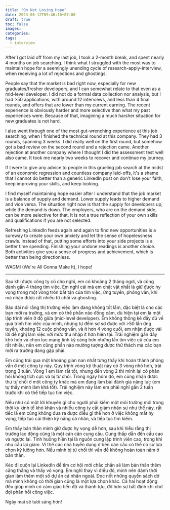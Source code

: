 ```yaml
---
title: "On Not Losing Hope"
date: 2023-06-12T09:46:10+07:00
draft: true
toc: false
images:
categories:
tags:
  - interview
---
```


After I got laid off from my last job, I took a 2-month break, and spent nearly
4 months on job searching. I think what I struggled with the most was to
maintain hope for a seemingly unending cycle of research-apply-interview, when
receiving a lot of rejections and ghostings.

People say that the market is bad right now, especially for new
graduates/fresher developers, and I can somewhat relate to that even as a
mid-level developer. I did not do a formal data collection nor analysis, but I
had >50 applications, with around 12 interviews, and less than 4 final rounds,
and offers that are lower than my current earning. The recent experience is
obviously harder and more selective than what my past experiences were. Because
of that, imagining a much harsher situation for new graduates is not hard.

I also went through one of the most gut-wrenching experience at this job
searching, when I finished the technical round at this company. They had 3
rounds, spanning 3 weeks. I did really well on the first round, but somehow got
a bad review on the second round and a rejection came. Another rejection at
another company where I thought I did the assessment test well also came. It
took me nearly two weeks to recover and continue my journey.

If I were to give any advice to people in this grueling job search at the midst
of an economic regression and countless company laid-offs, it's a shame that I
cannot do better than a generic LinkedIn post on don't lose your faith, keep
improving your skills, and keep looking.

I find myself maintaining hope easier after I understand that the job market is
a balance of supply and demand. Lower supply leads to higher demand and vice
versa. The situation right now is that the supply for developers up, while the
demand is down. The employers, who are on the demand side, can be more selective
for that. It is not a true reflection of your own skills and qualifications if
you are not selected.

Refreshing LinkedIn feeds again and again to find new opportunities is a sureway
to create your own anxiety and let the sense of hopelessness crawls. Instead of
that, putting some efforts into your side projects is a better time spending.
Finishing your undone readings is another choice. Both activities give you a
sense of progress and achievement, which is better than being directionless.

WAGMI (We're All Gonna Make It), I hope!

---

Sau khi được công ty cũ cho nghỉ, em có khoảng 2 tháng ngơi, và cũng dành gần 4
tháng tìm việc. Em nghĩ cái mà em chật vật nhất là giữ được hy vọng trong một
vòng tròn bất tận của tìm việc, ứng tuyển, phỏng vấn, khi mà nhận được rất nhiều
từ chối và ghosting.

Báo đài nói rằng thị trường việc làm đang không tốt lắm, đặc biệt là cho các bạn
mới ra trường, và em có thể phần nào đồng cảm, dù hiện tại em là một lập trình
viên ở độ giữa (mid-level developer). Em không thống kê đầy đủ về quá trình tìm
việc của mình, nhưng tự đềm sơ sơ được với >50 lần ứng tuyển, khoảng 12 cuộc
phỏng vấn, và ít hơn 4 vòng cuối, em nhận được vài lời đề nghị làm việc với mức
thu nhập ít hơn hiện tại. Trải nghiệm gần đây khó hơn và chọn lọc mang tính kỹ
càng hơn những lần tìm việc cũ của em rất nhiều, nên em cũng phần nào mường
tượng được thử thách mà các bạn mới ra trường đang gặp phải.

Em cũng trải qua một khoảng gian nan nhất từng thấy khi hoàn thành phỏng vấn ở
một công ty này. Quy trình vòng kỹ thuật này có 3 vòng nhỏ hơn, trải trong 3
tuần. Vòng 1 em làm rất tốt, nhưng đến vòng 2 thì mình lại có phản hồi không
tích cực và bị từ chối. Trong ngày hôm đó, em cũng nhận được thư từ chối ở một
công ty khác mà em đang làm bài đánh giá năng lực (em tự thấy mình làm khá tốt).
Trải nghiệm này làm em phải nghỉ gần 2 tuần trước khi có thể tiếp tục tìm việc.

Nếu như có một lời khuyên gì cho người phải kiếm một môi trường mới trong thời
kỳ kinh tế khó khăn và nhiều công ty cắt giảm nhân sự như thế này, rất tiếc là
em cũng không đưa ra được điều gì thể hơn ở việc không mất hy vọng, tiếp tục cải
thiện kỹ năng cá nhân, và tiếp tục tìm kiếm.

Em thấy bản thân mình giữ được hy vọng dễ hơn, sau khi hiểu rằng thị trường lao
động cũng là một cán cân cung cầu. Cung thấp dẫn đến cầu cao và ngược lại. Tình
huống hiện tại là nguồn cung lập trình viên cao, trong khi nhu cầu lại giảm.
Vì thế các nhà tuyển dụng ở bên cán cầu có thể có sự lựa chọn kỹ lưỡng hơn. Nếu
mình bị từ chối thì vấn đề không hoàn toàn nằm ở bản thân.

Kéo đi cuộn lại LinkedIn để tìm cơ hội mới chắc chắn sẽ làm bản thân thêm căng
thẳng và thấy vô vọng. Em nghĩ thay vì điều đó, mình nên dành thời gian làm thêm
một số dự án cá nhân ngoài. Đọc nốt những quyển sách dở mà mình không có thời
gian cũng là một lựa chọn khác. Cả hai hoạt động đều giúp mình có cảm giác tiến
độ và thành tựu, đỡ hơn sự bất định khi chờ đợi phản hồi công việc.

Ngày mai sẽ tươi sáng hơn!

